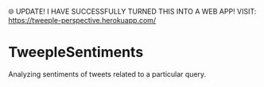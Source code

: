 🌐 UPDATE! I HAVE SUCCESSFULLY TURNED THIS INTO A WEB APP! VISIT: https://tweeple-perspective.herokuapp.com/
# TweepleSentiments
Analyzing sentiments of tweets related to a particular query.
